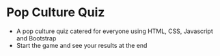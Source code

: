 # Pop Culture Quiz

- A pop culture quiz catered for everyone using HTML, CSS, Javascript and Bootstrap
- Start the game and see your results at the end 
 
